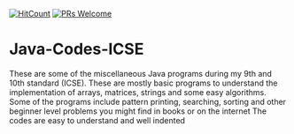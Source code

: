 [![HitCount](http://hits.dwyl.com/swapnanildutta/Java-Codes-ICSE.svg)](http://hits.dwyl.com/swapnanildutta/Java-Codes-ICSE)
[![PRs Welcome](https://img.shields.io/badge/PRs-welcome-brightgreen.svg?style=flat-square)](http://makeapullrequest.com) 
# Java-Codes-ICSE
These are some of the miscellaneous Java programs during my 9th and 10th standard (ICSE).
These are mostly basic programs to understand the implementation of arrays, matrices, strings and some easy algorithms.
Some of the programs include pattern printing, searching, sorting and other beginner level problems you might find in books or on the internet
The codes are easy to understand and well indented
